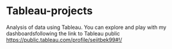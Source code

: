 # Tableau-projects
Analysis of data using Tableau. You can explore and play with my dashboardsfollowing the link to Tableau public
https://public.tableau.com/profile/seiitbek99#!/
